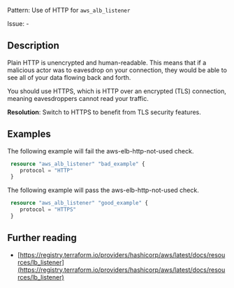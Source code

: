 Pattern: Use of HTTP for `aws_alb_listener`

Issue: -

## Description

Plain HTTP is unencrypted and human-readable. This means that if a malicious actor was to eavesdrop on your connection, they would be able to see all of your data flowing back and forth.

You should use HTTPS, which is HTTP over an encrypted (TLS) connection, meaning eavesdroppers cannot read your traffic.

**Resolution**: Switch to HTTPS to benefit from TLS security features.

## Examples

The following example will fail the aws-elb-http-not-used check.

```terraform
 resource "aws_alb_listener" "bad_example" {
 	protocol = "HTTP"
 }
```

The following example will pass the aws-elb-http-not-used check.

```terraform
 resource "aws_alb_listener" "good_example" {
 	protocol = "HTTPS"
 }
```

## Further reading

- [https://registry.terraform.io/providers/hashicorp/aws/latest/docs/resources/lb_listener](https://registry.terraform.io/providers/hashicorp/aws/latest/docs/resources/lb_listener)
